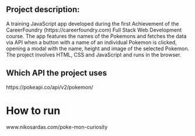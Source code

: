 

<h2>Project description:</h2>
A training JavaScript app developed during the first Achievement of the CareerFoundry (https://careerfoundry.com) Full Stack Web Development course.
The app features the names of the Pokemons and fetches the data via API when a button with a name of an individual Pokemon is clicked, opening a modal with the name, height and image of the selected Pokemon.
The project involves HTML, CSS and JavaScript and runs in the browser.

<h2>Which API the project uses</h2>
https://pokeapi.co/api/v2/pokemon/

<h1>How to run</h1>
www.nikosardas.com/poke-mon-curiosity
